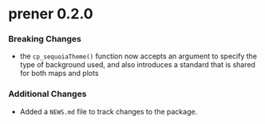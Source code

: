 # prener 0.2.0

### Breaking Changes
* the `cp_sequoiaTheme()` function now accepts an argument to specify the type of background used, and also introduces a standard that is shared for both maps and plots

### Additional Changes
* Added a `NEWS.md` file to track changes to the package.

